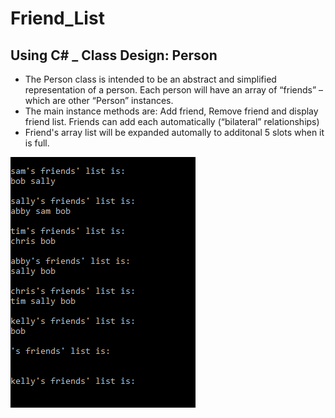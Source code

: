 # Friend_List 
## Using C# _ Class Design: Person
* The Person class is intended to be an abstract and simplified representation of a person. Each person will have an array of “friends” – which are other “Person” instances.
* The main instance methods are: Add friend, Remove friend and display friend list. Friends can add each automatically (“bilateral” relationships)
* Friend's array list will be expanded automally to additonal 5 slots when it is full.

![Console](Capture.PNG)
